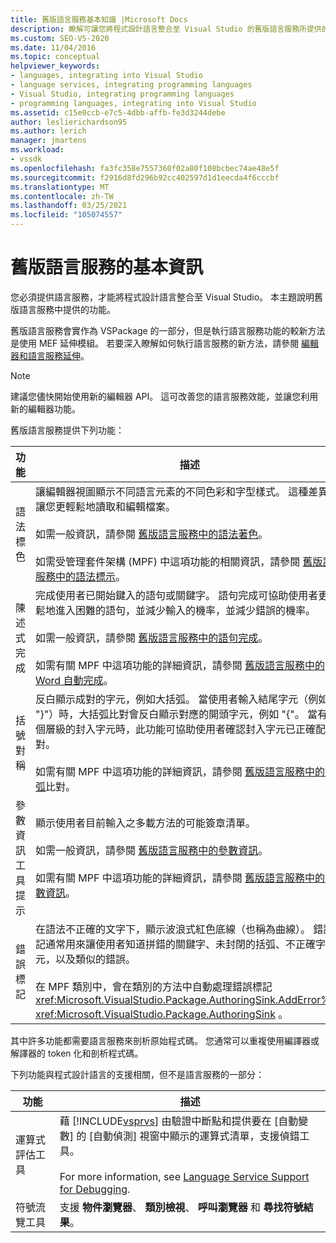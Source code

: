 ```yaml
---
title: 舊版語言服務基本知識 |Microsoft Docs
description: 瞭解可讓您將程式設計語言整合至 Visual Studio 的舊版語言服務所提供的基本功能。
ms.custom: SEO-VS-2020
ms.date: 11/04/2016
ms.topic: conceptual
helpviewer_keywords:
- languages, integrating into Visual Studio
- language services, integrating programming languages
- Visual Studio, integrating programming languages
- programming languages, integrating into Visual Studio
ms.assetid: c15e0ccb-e7c5-4dbb-affb-fe3d3244debe
author: leslierichardson95
ms.author: lerich
manager: jmartens
ms.workload:
- vssdk
ms.openlocfilehash: fa3fc358e7557360f02a80f108bcbec74ae48e5f
ms.sourcegitcommit: f2916d8fd296b92cc402597d1d1eecda4f6cccbf
ms.translationtype: MT
ms.contentlocale: zh-TW
ms.lasthandoff: 03/25/2021
ms.locfileid: "105074557"
---
```

# <a name="legacy-language-service-essentials"></a>舊版語言服務的基本資訊
您必須提供語言服務，才能將程式設計語言整合至 Visual Studio。 本主題說明舊版語言服務中提供的功能。

 舊版語言服務會實作為 VSPackage 的一部分，但是執行語言服務功能的較新方法是使用 MEF 延伸模組。 若要深入瞭解如何執行語言服務的新方法，請參閱 [編輯器和語言服務延伸](../../extensibility/editor-and-language-service-extensions.md)。

> [!NOTE]
> 建議您儘快開始使用新的編輯器 API。 這可改善您的語言服務效能，並讓您利用新的編輯器功能。

 舊版語言服務提供下列功能：

|功能|描述|
|-------------|-----------------|
|語法標色|讓編輯器視圖顯示不同語言元素的不同色彩和字型樣式。 這種差異可讓您更輕鬆地讀取和編輯檔案。<br /><br /> 如需一般資訊，請參閱 [舊版語言服務中的語法著色](../../extensibility/internals/syntax-coloring-in-a-legacy-language-service.md)。<br /><br /> 如需受管理套件架構 (MPF) 中這項功能的相關資訊，請參閱 [舊版語言服務中的語法標示](../../extensibility/internals/syntax-colorizing-in-a-legacy-language-service.md)。|
|陳述式完成|完成使用者已開始鍵入的語句或關鍵字。 語句完成可協助使用者更輕鬆地進入困難的語句，並減少輸入的機率，並減少錯誤的機率。<br /><br /> 如需一般資訊，請參閱 [舊版語言服務中的語句完成](../../extensibility/internals/statement-completion-in-a-legacy-language-service.md)。<br /><br /> 如需有關 MPF 中這項功能的詳細資訊，請參閱 [舊版語言服務中的 Word 自動完成](../../extensibility/internals/word-completion-in-a-legacy-language-service.md)。|
|括號對稱|反白顯示成對的字元，例如大括弧。 當使用者輸入結尾字元（例如 "}"）時，大括弧比對會反白顯示對應的開頭字元，例如 "{"。 當有數個層級的封入字元時，此功能可協助使用者確認封入字元已正確配對。<br /><br /> 如需有關 MPF 中這項功能的詳細資訊，請參閱 [舊版語言服務中的括弧](../../extensibility/internals/brace-matching-in-a-legacy-language-service.md)比對。|
|參數資訊工具提示|顯示使用者目前輸入之多載方法的可能簽章清單。<br /><br /> 如需一般資訊，請參閱 [舊版語言服務中的參數資訊](../../extensibility/internals/parameter-info-in-a-legacy-language-service1.md)。<br /><br /> 如需有關 MPF 中這項功能的詳細資訊，請參閱 [舊版語言服務中的參數資訊](../../extensibility/internals/parameter-info-in-a-legacy-language-service2.md)。|
|錯誤標記|在語法不正確的文字下，顯示波浪式紅色底線（也稱為曲線）。 錯誤標記通常用來讓使用者知道拼錯的關鍵字、未封閉的括弧、不正確字元，以及類似的錯誤。<br /><br /> 在 MPF 類別中，會在類別的方法中自動處理錯誤標記 <xref:Microsoft.VisualStudio.Package.AuthoringSink.AddError%2A> <xref:Microsoft.VisualStudio.Package.AuthoringSink> 。|

 其中許多功能都需要語言服務來剖析原始程式碼。 您通常可以重複使用編譯器或解譯器的 token 化和剖析程式碼。

 下列功能與程式設計語言的支援相關，但不是語言服務的一部分：

| 功能 | 描述 |
|-----------------------| - |
| 運算式評估工具 | 藉 [!INCLUDE[vsprvs](../../code-quality/includes/vsprvs_md.md)] 由驗證中斷點和提供要在 [自動變數] 的 [自動偵測] 視窗中顯示的運算式清單，支援偵錯工具。<br /><br /> For more information, see [Language Service Support for Debugging](../../extensibility/internals/language-service-support-for-debugging.md). |
| 符號流覽工具 | 支援 **物件瀏覽器**、 **類別檢視**、 **呼叫瀏覽器** 和 **尋找符號結果**。 |
